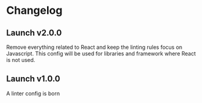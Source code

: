 # Changelog

## Launch v2.0.0

Remove everything related to React and keep the linting rules focus on Javascript. This config will be used for libraries and framework where React is not used.

## Launch v1.0.0

A linter config is born
